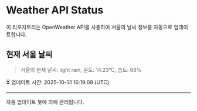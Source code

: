 
# Weather API Status

이 리포지토리는 OpenWeather API를 사용하여 서울의 날씨 정보를 자동으로 업데이트합니다.

## 현재 서울 날씨
> 서울의 현재 날씨: light rain, 온도: 14.23°C, 습도: 68%

⏳ 업데이트 시간: 2025-10-31 16:19:08 (UTC)

---
자동 업데이트 봇에 의해 관리됩니다.

